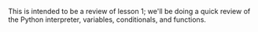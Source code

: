 This is intended to be a review of lesson 1; we'll be doing a quick review of the Python interpreter, variables, conditionals, and functions.
